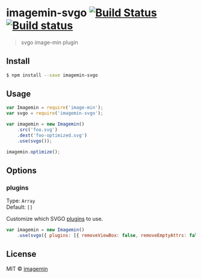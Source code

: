 # imagemin-svgo [![Build Status](http://img.shields.io/travis/imagemin/imagemin-svgo.svg?style=flat)](https://travis-ci.org/imagemin/imagemin-svgo) [![Build status](https://ci.appveyor.com/api/projects/status/esa7m3u8bcol1mtr)](https://ci.appveyor.com/project/ShinnosukeWatanabe/imagemin-svgo)



> svgo image-min plugin


## Install

```sh
$ npm install --save imagemin-svgo
```


## Usage

```js
var Imagemin = require('image-min');
var svgo = require('imagemin-svgo');

var imagemin = new Imagemin()
    .src('foo.svg')
    .dest('foo-optimized.svg')
    .use(svgo());

imagemin.optimize();
```


## Options

### plugins

Type: `Array`  
Default: `[]`

Customize which SVGO [plugins](https://github.com/svg/svgo/tree/master/plugins) to use.

```js
var imagemin = new Imagemin()
    .use(svgo({ plugins: [{ removeViewBox: false, removeEmptyAttrs: false }] }));
```


## License

MIT © [imagemin](https://github.com/imagemin)
